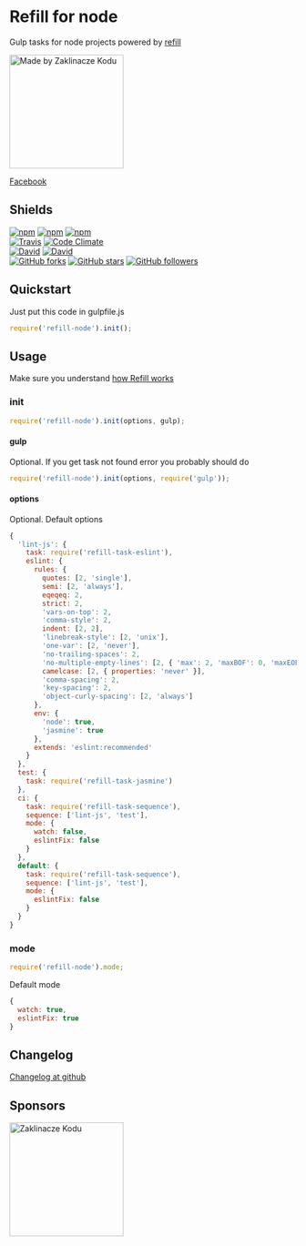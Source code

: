 # Refill for node

Gulp tasks for node projects powered by [refill](https://github.com/refilljs/refill)

[<img alt="Made by Zaklinacze Kodu" src="http://refilljs.com/_assets/madeBy.svg" width="200">](http://zaklinaczekodu.com)

[Facebook](https://www.facebook.com/zaklinaczekodu)

Shields
-------

[![npm](https://img.shields.io/npm/v/refill-node.svg?style=flat-square)](https://www.npmjs.com/package/refill-node)
[![npm](https://img.shields.io/npm/l/refill-node.svg?style=flat-square)](https://www.npmjs.com/package/refill-node)
[![npm](https://img.shields.io/npm/dm/refill-node.svg?style=flat-square)](https://www.npmjs.com/package/refill-node)<br>
[![Travis](https://img.shields.io/travis/refilljs/refill-node/master.svg?style=flat-square)](https://travis-ci.org/refilljs/refill-node)
[![Code Climate](https://img.shields.io/codeclimate/github/refilljs/refill-node.svg?style=flat-square)](https://codeclimate.com/github/refilljs/refill-node)<br>
[![David](https://img.shields.io/david/refilljs/refill-node.svg?style=flat-square)](https://david-dm.org/refilljs/refill-node)
[![David](https://img.shields.io/david/dev/refilljs/refill-node.svg?style=flat-square)](https://david-dm.org/refilljs/refill-node)<br>
[![GitHub forks](https://img.shields.io/github/forks/refilljs/refill-node.svg?style=flat-square)](https://github.com/refilljs/refill-node)
[![GitHub stars](https://img.shields.io/github/stars/refilljs/refill-node.svg?style=flat-square)](https://github.com/refilljs/refill-node)
[![GitHub followers](https://img.shields.io/github/followers/refilljs.svg?style=flat-square)](https://github.com/refilljs/refill-node)

Quickstart
----------

Just put this code in gulpfile.js

```javaScript
require('refill-node').init();
```

Usage
-----

Make sure you understand [how Refill works](https://github.com/refilljs/refill)

### init

```javaScript
require('refill-node').init(options, gulp);
```

#### gulp

Optional. If you get task not found error you probably should do

```javaScript
require('refill-node').init(options, require('gulp'));
```

#### options

Optional. Default options

```javaScript
{
  'lint-js': {
    task: require('refill-task-eslint'),
    eslint: {
      rules: {
        quotes: [2, 'single'],
        semi: [2, 'always'],
        eqeqeq: 2,
        strict: 2,
        'vars-on-top': 2,
        'comma-style': 2,
        indent: [2, 2],
        'linebreak-style': [2, 'unix'],
        'one-var': [2, 'never'],
        'no-trailing-spaces': 2,
        'no-multiple-empty-lines': [2, { 'max': 2, 'maxBOF': 0, 'maxEOF': 0 }],
        camelcase: [2, { properties: 'never' }],
        'comma-spacing': 2,
        'key-spacing': 2,
        'object-curly-spacing': [2, 'always']
      },
      env: {
        'node': true,
        'jasmine': true
      },
      extends: 'eslint:recommended'
    }
  },
  test: {
    task: require('refill-task-jasmine')
  },
  ci: {
    task: require('refill-task-sequence'),
    sequence: ['lint-js', 'test'],
    mode: {
      watch: false,
      eslintFix: false
    }
  },
  default: {
    task: require('refill-task-sequence'),
    sequence: ['lint-js', 'test'],
    mode: {
      eslintFix: false
    }
  }
}
```

### mode

```javaScript
require('refill-node').mode;
```

Default mode

```javaScript
{
  watch: true,
  eslintFix: true
}
```

Changelog
---------

[Changelog at github](https://github.com/refilljs/refill-node/releases)

Sponsors
--------

[<img alt="Zaklinacze Kodu" src="http://zaklinaczekodu.com/_assets/logo.svg" width="200">](http://zaklinaczekodu.com)
